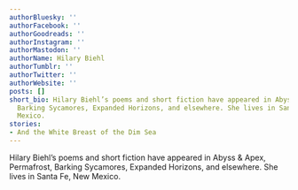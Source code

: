 ```yaml
---
authorBluesky: ''
authorFacebook: ''
authorGoodreads: ''
authorInstagram: ''
authorMastodon: ''
authorName: Hilary Biehl
authorTumblr: ''
authorTwitter: ''
authorWebsite: ''
posts: []
short_bio: Hilary Biehl’s poems and short fiction have appeared in Abyss & Apex, Permafrost,
  Barking Sycamores, Expanded Horizons, and elsewhere. She lives in Santa Fe, New
  Mexico.
stories:
- And the White Breast of the Dim Sea
---
```


Hilary Biehl’s poems and short fiction have appeared in Abyss & Apex, Permafrost, Barking Sycamores, Expanded Horizons, and elsewhere. She lives in Santa Fe, New Mexico.